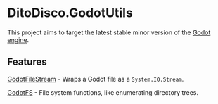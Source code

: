 # DitoDisco.GodotUtils
This project aims to target the latest stable minor version of the [Godot engine](https://github.com/godotengine/godot).

## Features
[GodotFileStream](/IO/GodotFileStream.cs) - Wraps a Godot file as a `System.IO.Stream`.

[GodotFS](/IO/GodotFS.cs) - File system functions, like enumerating directory trees.
